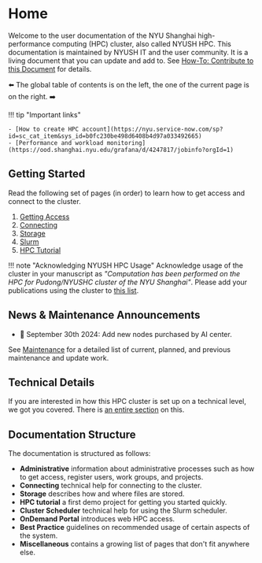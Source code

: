 # Home
Welcome to the user documentation of the NYU Shanghai high-performance computing (HPC) cluster, also called NYUSH HPC.
This documentation is maintained by NYUSH IT and the user community.
It is a living document that you can update and add to.
See [How-To: Contribute to this Document](how-to/misc/contribute.md) for details.

:arrow_left: The global table of contents is on the left, the one of the current page is on the right. :arrow_right:

!!! tip "Important links"

    - [How to create HPC account](https://nyu.service-now.com/sp?id=sc_cat_item&sys_id=b0fc230be498d6408b4d97a033492665)
    - [Performance and workload monitoring](https://ood.shanghai.nyu.edu/grafana/d/4247817/jobinfo?orgId=1)


## Getting Started
Read the following set of pages (in order) to learn how to get access and connect to the cluster.

1. [Getting Access](admin/getting-access.md)
2. [Connecting](connecting/connecting.md)
3. [Storage](storage/storage-locations.md)
5. [Slurm](slurm/overview.md)
6. [HPC Tutorial](hpc-tutorial/episode-0.md)

!!! note "Acknowledging NYUSH HPC Usage"
    Acknowledge usage of the cluster in your manuscript as *"Computation has been performed on the HPC for Pudong/NYUSHC cluster of the NYU Shanghai"*.
    Please add your publications using the cluster to [this list](misc/publication-list.md).

## News & Maintenance Announcements
- :maple_leaf: September 30th 2024: Add new nodes purchased by AI center.

See [Maintenance](admin/maintenance.md) for a detailed list of current, planned, and previous maintenance and update work.

## Technical Details
If you are interested in how this HPC cluster is set up on a technical level, we got you covered.
There is [an entire section](./overview/for-the-impatient.md) on this.

## Documentation Structure
The documentation is structured as follows:

- **Administrative** information about administrative processes such as how to get access, register users, work groups, and projects.
- **Connecting** technical help for connecting to the cluster.
- **Storage** describes how and where files are stored.
- **HPC tutorial** a first demo project for getting you started quickly.
- **Cluster Scheduler** technical help for using the Slurm scheduler.
- **OnDemand Portal** introduces web HPC access.
- **Best Practice** guidelines on recommended usage of certain aspects of the system.
- **Miscellaneous** contains a growing list of pages that don't fit anywhere else.

